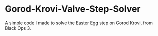 # Gorod-Krovi-Valve-Step-Solver
A simple code I made to solve the Easter Egg step on Gorod Krovi, from Black Ops 3.
